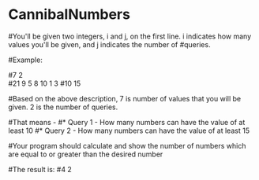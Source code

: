 # CannibalNumbers
#You'll be given two integers, i and j, on the first line. i indicates how many values you'll be given, and j indicates the number of #queries.

#Example: 

#7 2     
#21 9 5 8 10 1 3
#10 15

#Based on the above description, 7 is number of values that you will be given. 2 is the number of queries.

#That means -
#* Query 1 - How many numbers can have the value of at least 10
#* Query 2 - How many numbers can have the value of at least 15

#Your program should calculate and show the number of numbers which are equal to or greater than the desired number

#The result is:
#4 2
